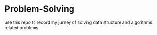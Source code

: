 # Problem-Solving
use this repo to record my jurney of solving data structure and algorithms related problems

